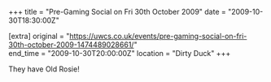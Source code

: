 +++
title = "Pre-Gaming Social on Fri 30th October 2009"
date = "2009-10-30T18:30:00Z"

[extra]
original = "https://uwcs.co.uk/events/pre-gaming-social-on-fri-30th-october-2009-1474489028661/"    
end_time = "2009-10-30T20:00:00Z"
location = "Dirty Duck"
+++

They have Old Rosie\!

